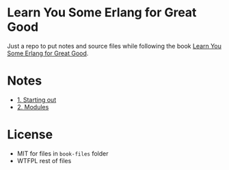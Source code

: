 # Learn You Some Erlang for Great Good

Just a repo to put notes and source files while following the book [Learn You Some Erlang for Great Good](http://learnyousomeerlang.com/).

# Notes

- [1. Starting out](https://github.com/pladaria/learn-you-some-erlang/blob/master/notes/01-starting-out.md)
- [2. Modules](https://github.com/pladaria/learn-you-some-erlang/blob/master/notes/02-modules.md)

# License

- MIT for files in `book-files` folder
- WTFPL rest of files

